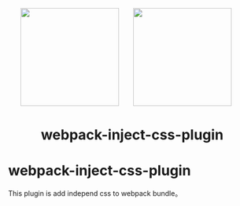 <div align="center">
  <img width="200" height="200" src="https://cdn.worldvectorlogo.com/logos/logo-javascript.svg">
  <a href="https://webpack.js.org/">
    <img width="200" height="200" vspace="" hspace="25" src="https://cdn.rawgit.com/webpack/media/e7485eb2/logo/icon-square-big.svg">
  </a>
  <h1>webpack-inject-css-plugin</h1>
</div>

# webpack-inject-css-plugin

This plugin is add  independ css to webpack bundle。